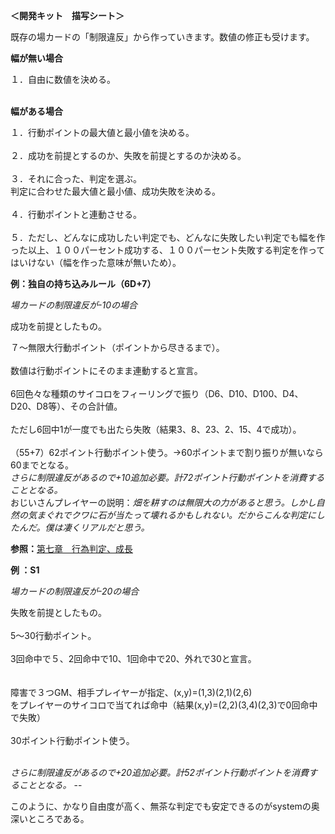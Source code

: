 <p><strong>＜開発キット　描写シート＞</strong></p>

<p>既存の場カードの「制限違反」から作っていきます。数値の修正も受けます。</p>

<p><strong>幅が無い場合</strong></p>

<p>１．自由に数値を決める。<br /><br /></p>


<p><strong>幅がある場合</strong></p>


<p>１．行動ポイントの最大値と最小値を決める。<br />
<br />
２．成功を前提とするのか、失敗を前提とするのか決める。   <br />
<br />
３．それに合った、判定を選ぶ。<br />
判定に合わせた最大値と最小値、成功失敗を決める。<br />
<br />
４．行動ポイントと連動させる。<br />
<br />
５．ただし、どんなに成功したい判定でも、どんなに失敗したい判定でも幅を作った以上、１００パーセント成功する、１００パーセント失敗する判定を作ってはいけない（幅を作った意味が無いため）。 </p>





<p><strong>例：独自の持ち込みルール（6D+7） </strong></p>
<em>場カードの制限違反が-10の場合</em>

<p>成功を前提としたもの。</p>

<p>７～無限大行動ポイント（ポイントから尽きるまで）。<br />
<br />
数値は行動ポイントにそのまま連動すると宣言。 <br />
<br />
 6回色々な種類のサイコロをフィーリングで振り（D6、D10、D100、D4、D20、D8等）、その合計値。<br />
<br />
 ただし6回中1が一度でも出たら失敗（結果3、8、23、2、15、4で成功）。<br />
<br />
（55+7）62ポイント行動ポイント使う。→60ポイントまで割り振りが無いなら60までとなる。<br />
<em>さらに制限違反があるので+10追加必要。計72ポイント行動ポイントを消費することとなる。</em>
<br />
おじいさんプレイヤーの説明：<em>畑を耕すのは無限大の力があると思う。しかし自然の気まぐれでクワに石が当たって壊れるかもしれない。だからこんな判定にしたんだ。僕は凄くリアルだと思う。 </em></p>


<p><strong>参照：</strong><a href="0700_ACTION_DETERMINATION.md">第七章　行為判定、成長</a></p>
<p><strong>例 ：S1</strong></p>
<em>場カードの制限違反が-20の場合</em>

<p>失敗を前提としたもの。 <br />
<br />
5～30行動ポイント。<br />
<br />
3回命中で５、2回命中で10、1回命中で20、外れで30と宣言。<br />
<br />
<br />
障害で３つGM、相手プレイヤーが指定、(x,y)=(1,3)(2,1)(2,6)<br />
をプレイヤーのサイコロで当てれば命中（結果(x,y)=(2,2)(3,4)(2,3)で0回命中で失敗）<br />
<br />
30ポイント行動ポイント使う。<br /><br /></p>
<em>さらに制限違反があるので+20追加必要。計52ポイント行動ポイントを消費することとなる。</em>
--
</p>このように、かなり自由度が高く、無茶な判定でも安定できるのがsystemの奥深いところである。</p>
